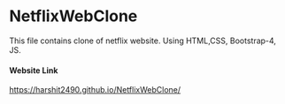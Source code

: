 # NetflixWebClone
This file contains clone of netflix website. Using HTML,CSS, Bootstrap-4, JS.

#### Website Link
https://harshit2490.github.io/NetflixWebClone/
